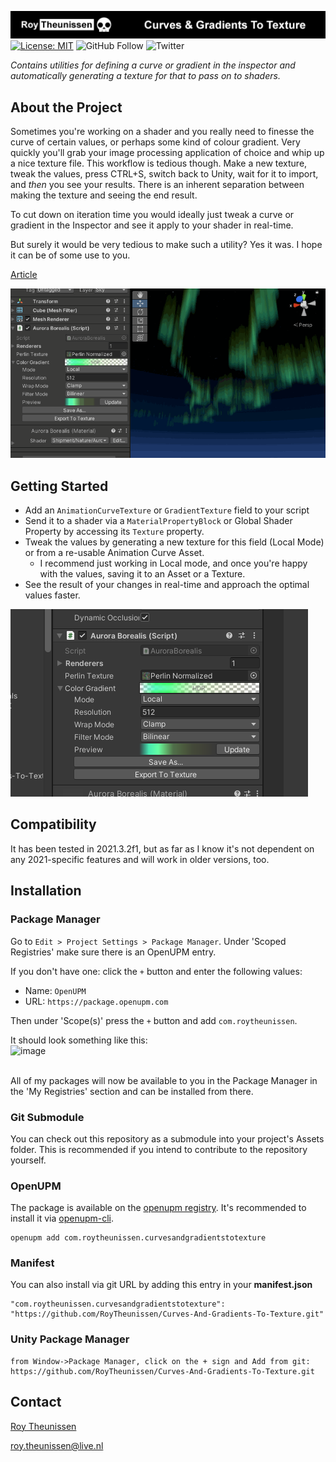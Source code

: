 [![Roy Theunissen](Documentation~/Github%20Header.jpg)](http://roytheunissen.com)
[![License: MIT](https://img.shields.io/badge/License-MIT-brightgreen.svg)](LICENSE.md)
![GitHub Follow](https://img.shields.io/github/followers/RoyTheunissen?label=RoyTheunissen&style=social) ![Twitter](https://img.shields.io/twitter/follow/Roy_Theunissen?style=social)

_Contains utilities for defining a curve or gradient in the inspector and automatically generating a texture for that to pass on to shaders._

## About the Project

Sometimes you're working on a shader and you really need to finesse the curve of certain values, or perhaps some kind of colour gradient. Very quickly you'll grab your image processing application of choice and whip up a nice texture file. This workflow is tedious though. Make a new texture, tweak the values, press CTRL+S, switch back to Unity, wait for it to import, and _then_ you see your results. There is an inherent separation between making the texture and seeing the end result.

To cut down on iteration time you would ideally just tweak a curve or gradient in the Inspector and see it apply to your shader in real-time.

But surely it would be very tedious to make such a utility? Yes it was. I hope it can be of some use to you.

[Article](https://blog.roytheunissen.com/2022/09/02/curves-gradients-to-texture-in-unitys-built-in-render-pipeline/)

![Example](Documentation~/Example.gif)

## Getting Started

- Add an `AnimationCurveTexture` or `GradientTexture` field to your script
- Send it to a shader via a `MaterialPropertyBlock` or Global Shader Property by accessing its `Texture` property.
- Tweak the values by generating a new texture for this field (Local Mode) or from a re-usable Animation Curve Asset.
    - I recommend just working in Local mode, and once you're happy with the values, saving it to an Asset or a Texture.
- See the result of your changes in real-time and approach the optimal values faster.

![Screenshot](Documentation~/Screenshot.PNG)

## Compatibility

It has been tested in 2021.3.2f1, but as far as I know it's not dependent on any 2021-specific features and will work in older versions, too.

## Installation

### Package Manager

Go to `Edit > Project Settings > Package Manager`. Under 'Scoped Registries' make sure there is an OpenUPM entry.

If you don't have one: click the `+` button and enter the following values:

- Name: `OpenUPM` <br />
- URL: `https://package.openupm.com` <br />

Then under 'Scope(s)' press the `+` button and add `com.roytheunissen`.

It should look something like this: <br />
![image](https://user-images.githubusercontent.com/3997055/185363839-37b3bb3d-f70c-4dbd-b30d-cc8a93b592bb.png)

<br />
All of my packages will now be available to you in the Package Manager in the 'My Registries' section and can be installed from there.
<br />


### Git Submodule

You can check out this repository as a submodule into your project's Assets folder. This is recommended if you intend to contribute to the repository yourself.

### OpenUPM
The package is available on the [openupm registry](https://openupm.com). It's recommended to install it via [openupm-cli](https://github.com/openupm/openupm-cli).

```
openupm add com.roytheunissen.curvesandgradientstotexture
```

### Manifest
You can also install via git URL by adding this entry in your **manifest.json**

```
"com.roytheunissen.curvesandgradientstotexture": "https://github.com/RoyTheunissen/Curves-And-Gradients-To-Texture.git"
```

### Unity Package Manager
```
from Window->Package Manager, click on the + sign and Add from git: https://github.com/RoyTheunissen/Curves-And-Gradients-To-Texture.git
```


## Contact
[Roy Theunissen](https://roytheunissen.com)

[roy.theunissen@live.nl](mailto:roy.theunissen@live.nl)
